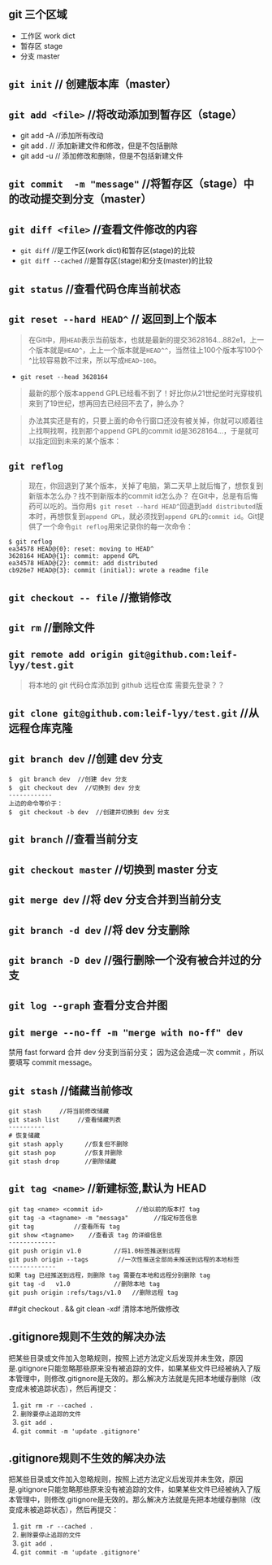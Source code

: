 ## git 三个区域 
* 工作区 work dict
* 暂存区 stage
* 分支   master

## `git init`         // 创建版本库（master）
## `git add <file>`    //将改动添加到暂存区（stage）
* git add -A         //添加所有改动
* git add .    // 添加新建文件和修改，但是不包括删除
* git add -u   // 添加修改和删除，但是不包括新建文件

## `git commit  -m "message"`   //将暂存区（stage）中的改动提交到分支（master）
## `git diff <file>`     //查看文件修改的内容
* `git diff`     //是工作区(work dict)和暂存区(stage)的比较 
* `git diff --cached`    //是暂存区(stage)和分支(master)的比较

## `git status`         //查看代码仓库当前状态

## `git reset --hard HEAD^`  // 返回到上个版本
>在Git中，用`HEAD`表示当前版本，也就是最新的提交3628164...882e1，上一个版本就是`HEAD^`，上上一个版本就是`HEAD^^`，当然往上100个版本写100个^比较容易数不过来，所以写成`HEAD~100`。

* `git reset --head 3628164`
 
>最新的那个版本append GPL已经看不到了！好比你从21世纪坐时光穿梭机来到了19世纪，想再回去已经回不去了，肿么办？

>办法其实还是有的，只要上面的命令行窗口还没有被关掉，你就可以顺着往上找啊找啊，找到那个append GPL的commit id是3628164...，于是就可以指定回到未来的某个版本：

## `git reflog` 
>现在，你回退到了某个版本，关掉了电脑，第二天早上就后悔了，想恢复到新版本怎么办？找不到新版本的commit id怎么办？
在Git中，总是有后悔药可以吃的。当你用`$ git reset --hard HEAD^`回退到`add distributed`版本时，再想恢复到`append GPL`，就必须找到`append GPL`的`commit id`。Git提供了一个命令`git reflog`用来记录你的每一次命令：

 ```
$ git reflog
ea34578 HEAD@{0}: reset: moving to HEAD^
3628164 HEAD@{1}: commit: append GPL
ea34578 HEAD@{2}: commit: add distributed
cb926e7 HEAD@{3}: commit (initial): wrote a readme file
 ```
## `git checkout -- file`   //撤销修改
## `git rm`           //删除文件
## `git remote add origin git@github.com:leif-lyy/test.git`  
> 将本地的 git 代码仓库添加到 github 远程仓库 
> 需要先登录？？

## `git clone git@github.com:leif-lyy/test.git`   //从远程仓库克隆
## `git branch dev` //创建 dev 分支
```
$  git branch dev  //创建 dev 分支
$  git checkout dev  //切换到 dev 分支
------------
上边的命令等价于：
$  git checkout -b dev  //创建并切换到 dev 分支
```
## `git branch`  //查看当前分支
## `git checkout master`  //切换到 master 分支
## `git merge dev`    //将 dev 分支合并到当前分支
## `git branch -d dev`    //将 dev 分支删除
## `git branch -D dev`     //强行删除一个没有被合并过的分支
## `git log --graph` 查看分支合并图
## `git merge --no-ff -m "merge with no-ff" dev`   
禁用 fast forward 合并 dev 分支到当前分支；
因为这会造成一次 commit ，所以要填写 commit message。

## `git stash`   //储藏当前修改
```
git stash     //将当前修改储藏
git stash list     //查看储藏列表
----------
# 恢复储藏
git stash apply      //恢复但不删除
git stash pop        //恢复并删除
git stash drop       //删除储藏 
```
## `git tag <name>`     //新建标签,默认为 HEAD
```
git tag <name> <commit id>         //给以前的版本打 tag
git tag -a <tagname> -m "messaga"       //指定标签信息
git tag           //查看所有 tag
git show <tagname>    //查看该 tag 的详细信息
-------------
git push origin v1.0         //将1.0标签推送到远程
git push origin --tags        //一次性推送全部尚未推送到远程的本地标签
-------------
如果 tag 已经推送到远程，则删除 tag 需要在本地和远程分别删除 tag
git tag -d   v1.0            //删除本地 tag
git push origin :refs/tags/v1.0   //删除远程 tag
```
##git checkout . && git clean -xdf
清除本地所做修改

## .gitignore规则不生效的解决办法

把某些目录或文件加入忽略规则，按照上述方法定义后发现并未生效，原因是.gitignore只能忽略那些原来没有被追踪的文件，如果某些文件已经被纳入了版本管理中，则修改.gitignore是无效的。那么解决方法就是先把本地缓存删除（改变成未被追踪状态），然后再提交：

1. `git rm -r --cached .`
2. `删除要停止追踪的文件`
3. `git add .`
4. `git commit -m 'update .gitignore' `

## .gitignore规则不生效的解决办法

把某些目录或文件加入忽略规则，按照上述方法定义后发现并未生效，原因是.gitignore只能忽略那些原来没有被追踪的文件，如果某些文件已经被纳入了版本管理中，则修改.gitignore是无效的。那么解决方法就是先把本地缓存删除（改变成未被追踪状态），然后再提交：

1. `git rm -r --cached .`
2. `删除要停止追踪的文件`
3. `git add .`
4. `git commit -m 'update .gitignore' `


